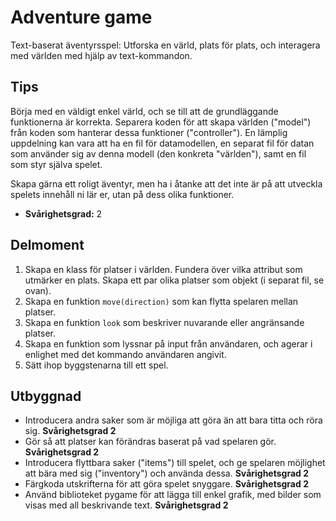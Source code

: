 # Adventure game

Text-baserat äventyrsspel: Utforska en värld, plats för plats, och interagera med världen med hjälp av text-kommandon.


## Tips

Börja med en väldigt enkel värld, och se till att de grundläggande funktionerna är korrekta. Separera koden för att skapa världen ("model") från koden som hanterar dessa funktioner ("controller"). En lämplig uppdelning kan vara att ha en fil för datamodellen, en separat fil för datan som använder sig av denna modell (den konkreta "världen"), samt en fil som styr själva spelet.

Skapa gärna ett roligt äventyr, men ha i åtanke att det inte är på att utveckla spelets innehåll ni lär er, utan på dess olika funktioner.

- **Svårighetsgrad:** 2

## Delmoment

1. Skapa en klass för platser i världen. Fundera över vilka attribut som utmärker en plats. Skapa ett par olika platser som objekt (i separat fil, se ovan).
2. Skapa en funktion `move(direction)` som kan flytta spelaren mellan platser.
3. Skapa en funktion `look` som beskriver nuvarande eller angränsande platser.
4. Skapa en funktion som lyssnar på input från användaren, och agerar i enlighet med det kommando användaren angivit.
5. Sätt ihop byggstenarna till ett spel.

## Utbyggnad

- Introducera andra saker som är möjliga att göra än att bara titta och röra sig. **Svårighetsgrad 2**
- Gör så att platser kan förändras baserat på vad spelaren gör. **Svårighetsgrad 2**
- Introducera flyttbara saker ("items") till spelet, och ge spelaren möjlighet att bära med sig ("inventory") och använda dessa. **Svårighetsgrad 2**
- Färgkoda utskrifterna för att göra spelet snyggare. **Svårighetsgrad 2**
- Använd biblioteket pygame för att lägga till enkel grafik, med bilder som visas med all beskrivande text. **Svårighetsgrad 2**

